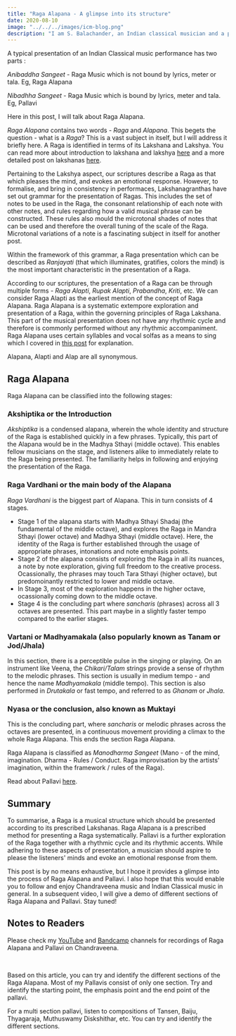 ```yaml
---
title: "Raga Alapana - A glimpse into its structure"
date: 2020-08-10
image: "../../../images/icm-blog.png"
description: "I am S. Balachander, an Indian classical musician and a performing artist of Chandraveena. In my long association with music, I have been privileged to have had deep and meaningful discussions on the theory of music with my Ustad, and undertaken further study of scriptures to understand our music better. Here I share my reading of what a Raga Alapana is. Read on to find out more!"
---
```


A typical presentation of an Indian Classical music performance has two parts :


*Anibaddha Sangeet* - Raga Music which is not bound by lyrics, meter or tala. Eg, Raga Alapana


*Nibadhha Sangeet* - Raga Music which is bound by lyrics, meter and tala. Eg, Pallavi

Here in this post, I will talk about Raga Alapana.

*Raga Alapana* contains two words - *Raga* and *Alapana*. This begets the question - what is a *Raga*?  This is a vast subject in itself, but I will address it briefly here. A Raga is identified in terms of its Lakshana and Lakshya. You can read more about introduction to lakshana and lakshya [here](/blog/music-as-a-performing-art) and a more detailed post on lakshanas [here](/blog/grammar-of-music).

Pertaining to the Lakshya aspect, our scriptures describe a Raga as that which pleases the mind, and evokes an emotional response. However, to formalise, and bring in consistency in performaces, Lakshanagranthas have set out grammar for the presentation of Ragas. This includes the set of notes to be used in the Raga, the consonant relationship of each note with other notes, and rules regarding how a valid musical phrase can be constructed. These rules also mould the microtonal shades of notes that can be used and therefore the overall tuning of the scale of the Raga. Microtonal variations of a note is a fascinating subject in itself for another post. 

Within the framework of this grammar, a Raga presentation which can be described as *Ranjayati* (that which illuminates, gratifies, colors the mind) is the most important characteristic in the presentation of a Raga.

According to our scriptures, the presentation of a Raga can be through multiple forms - *Raga Alapti*, *Rupak Alapti*, *Prabandha*, *Kriti*, etc. We can consider Raga Alapti as the earliest mention of the concept of Raga Alapana. Raga Alapana is a systematic extempore exploration and presentation of a Raga, within the governing principles of Raga Lakshana. This part of the musical presentation does not have any rhythmic cycle and therefore is commonly performed without any rhythmic accompaniment. Raga Alapana uses certain syllables and vocal solfas as a means to sing which I covered in [this post](/intro/#alap) for explanation.

Alapana, Alapti and Alap are all synonymous.

## Raga Alapana

Raga Alapana can be classified into the following stages:

### Akshiptika or the Introduction

*Akshiptika* is a condensed alapana, wherein the whole identity and structure of the Raga is established quickly in a few phrases. Typically, this part of the Alapana would be in the Madhya Sthayi (middle octave). This enables fellow musicians on the stage, and listeners alike to immediately relate to the Raga being presented. The familiarity helps in following and enjoying the presentation of the Raga.

### Raga Vardhani or the main body of the Alapana

*Raga Vardhani* is the biggest part of Alapana. This in turn consists of 4 stages.

* Stage 1 of the alapana starts with Madhya Sthayi Shadaj (the fundamental of the middle octave), and explores the Raga in Mandra Sthayi (lower octave) and Madhya Sthayi (middle octave). Here, the identity of the Raga is further established through the usage of appropriate phrases, intonations and note emphasis points.
* Stage 2 of the alapana consists of exploring the Raga in all its nuances, a note by note exploration, giving full freedom to the creative process. Ocassionally, the phrases may touch Tara Sthayi (higher octave), but predomoinantly restricted to lower and middle octave.
* In Stage 3, most of the exploration happens in the higher octave, ocassionally coming down to the middle octave.
* Stage 4 is the concluding part where *sancharis* (phrases) across all 3 octaves are presented. This part maybe in a slightly faster tempo compared to the earlier stages.

### Vartani or Madhyamakala (also popularly known as Tanam or Jod/Jhala)

In this section, there is a perceptible pulse in the singing or playing. On an instrument like Veena, the *Chikari/Talam* strings provide a sense of rhythm to the melodic phrases. This section is usually in medium tempo - and hence the name *Madhyamakala* (middle tempo). This section is also performed in *Drutakala* or fast tempo, and referred to as *Ghanam* or *Jhala*.

### Nyasa or the conclusion, also known as Muktayi

This is the concluding part, where *sancharis* or melodic phrases across the octaves are presented, in a continuous movement providing a climax to the whole Raga Alapana. This ends the section Raga Alapana.

Raga Alapana is classified as *Manodharma Sangeet* (Mano - of the mind, imagination. Dharma - Rules / Conduct. Raga improvisation by the artists' imagination, within the framework / rules of the Raga).

Read about Pallavi [here](/blog/pallavi).

## Summary

To summarise, a Raga is a musical structure which should be presented according to its prescribed Lakshanas. Raga Alapana is a prescribed method for presenting a Raga systematically. Pallavi is a further exploration of the Raga together with a rhythmic cycle and its rhythmic accents. While adhering to these aspects of presentation, a musician should aspire to please the listeners' minds and evoke an emotional response from them.

This post is by no means exhaustive, but I hope it provides a glimpse into the process of Raga Alapana and Pallavi. I also hope that this would enable you to follow and enjoy Chandraveena music and Indian Classical music in general. In a subsequent video, I will give a demo of different sections of Raga Alapana and Pallavi. Stay tuned!

<notice-box>

## Notes to Readers

Please check my <a href="https://www.youtube.com/channel/UCxPyMV4LS9YBePXM0mV4hjg"><inline-button background="#ff0000">YouTube</inline-button></a> and <a href="https://chandraveena.bandcamp.com/"><inline-button background="#408294">Bandcamp</inline-button></a> channels for recordings of Raga Alapana and Pallavi on Chandraveena.

<br>

Based on this article, you can try and identify the different sections of the Raga Alapana. Most of my Pallavis consist of only one section. Try and identify the starting point, the emphasis point and the end point of the pallavi.

For a multi section pallavi, listen to compositions of Tansen, Baiju, Thyagaraja, Muthuswamy Diskshithar, etc. You can try and identify the different sections.

</notice-box>
